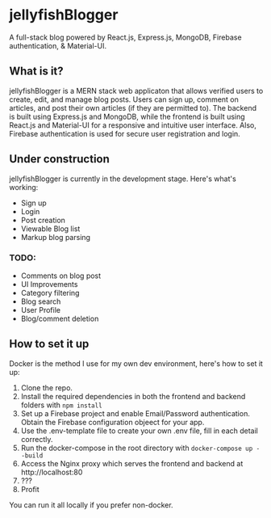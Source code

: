# jellyfishBlogger
A full-stack blog powered by React.js, Express.js, MongoDB, Firebase authentication, & 
Material-UI.

## What is it?
jellyfishBlogger is a MERN stack web applicaton that allows verified users to create, edit,
and manage blog posts. Users can sign up, comment on articles, and post their own articles
(if they are permitted to). The backend is built using Express.js and MongoDB, while the
frontend is built using React.js and Material-UI for a responsive and intuitive user interface.
Also, Firebase authentication is used for secure user registration and login. 


## Under construction

jellyfishBlogger is currently in the development stage. Here's what's working:

- Sign up
- Login
- Post creation
- Viewable Blog list
- Markup blog parsing

### TODO:
- Comments on blog post
- UI Improvements
- Category filtering
- Blog search
- User Profile
- Blog/comment deletion

## How to set it up

Docker is the method I use for my own dev environment, here's how to set it up:
1. Clone the repo.
2. Install the required dependencies in both the frontend and backend folders with `npm install`
3. Set up a Firebase project and enable Email/Password authentication. Obtain the Firebase configuration objeect for your app.
4. Use the .env-template file to create your own .env file, fill in each detail correctly.
5. Run the docker-compose in the root directory with `docker-compose up --build`
6. Access the Nginx proxy which serves the frontend and backend at http://localhost:80
7. ???
8. Profit

You can run it all locally if you prefer non-docker.

